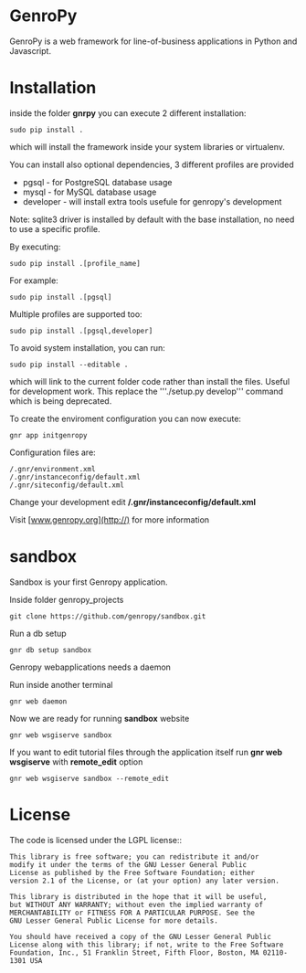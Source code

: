 GenroPy
=======

GenroPy is a web framework for line-of-business applications in Python and Javascript.

Installation
============

inside the folder **gnrpy** you can execute 2 different installation:

	sudo pip install .
	
which will install the framework inside your system libraries or virtualenv.

You can install also optional dependencies, 3 different profiles are provided

* pgsql - for PostgreSQL database usage
* mysql - for MySQL database usage
* developer - will install extra tools usefule for genropy's development

Note: sqlite3 driver is installed by default with the base installation, no need
to use a specific profile.

By executing:

	sudo pip install .[profile_name]
   
For example:

	sudo pip install .[pgsql]
	
Multiple profiles are supported too:

	sudo pip install .[pgsql,developer]
	

To avoid system installation, you can run:

	sudo pip install --editable .
	
which will link to the current folder code rather than install the files. Useful for
development work. This replace the '''./setup.py develop''' command which is being
deprecated.
	
To create the enviroment configuration you can now execute:

	gnr app initgenropy

Configuration files are: 

	/.gnr/environment.xml
	/.gnr/instanceconfig/default.xml
	/.gnr/siteconfig/default.xml

Change your development edit **/.gnr/instanceconfig/default.xml**


Visit [www.genropy.org](http://) for more information


sandbox
=======
Sandbox is your first Genropy application.

Inside folder genropy_projects 

	git clone https://github.com/genropy/sandbox.git

Run a db setup

    gnr db setup sandbox

Genropy webapplications needs a daemon

Run inside another terminal

	gnr web daemon

Now we are ready for running **sandbox** website

	gnr web wsgiserve sandbox
	
If you want to edit tutorial files through the application itself run **gnr web wsgiserve** with **remote_edit** option

	gnr web wsgiserve sandbox --remote_edit
	

License
=======

The code is licensed under the LGPL license::
    
    This library is free software; you can redistribute it and/or
    modify it under the terms of the GNU Lesser General Public
    License as published by the Free Software Foundation; either
    version 2.1 of the License, or (at your option) any later version.
    
    This library is distributed in the hope that it will be useful,
    but WITHOUT ANY WARRANTY; without even the implied warranty of
    MERCHANTABILITY or FITNESS FOR A PARTICULAR PURPOSE. See the
    GNU Lesser General Public License for more details.
    
    You should have received a copy of the GNU Lesser General Public
    License along with this library; if not, write to the Free Software
    Foundation, Inc., 51 Franklin Street, Fifth Floor, Boston, MA 02110-1301 USA
